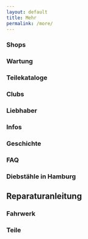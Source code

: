 ```yaml
---
layout: default
title: Mehr
permalink: /more/
---
```



### Shops

### Wartung

### Teilekataloge

### Clubs

### Liebhaber

### Infos

### Geschichte

### FAQ

### Diebstähle in Hamburg

## Reparaturanleitung

### Fahrwerk
### Teile
